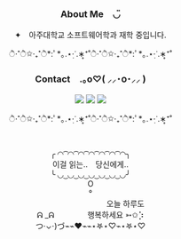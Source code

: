 <div align="center">

### About Me　◡̈ 

✦　아주대학교 소프트웨어학과 재학 중입니다.  

ੈ‧˚ੈ✩‧₊˚ੈ*:ﾟ*｡.⋆·ฺᐝ.∗̥⁺˚ੈ‧˚ੈ✩‧₊˚ੈ*:ﾟ*｡.⋆·ฺᐝ.∗̥⁺˚

### Contact　.｡o♡( ⸝⸝･໐･⸝⸝ )

<a href="https://dlwogus0128.github.io/" target="_blank"><img src="https://img.shields.io/badge/blog-8FB0C6?style=flat-square&logo=GitHub&logoColor=white"/></a>
<a href="https://www.instagram.com/reenact.archive/" target="_blank"><img src="https://img.shields.io/badge/instagram-8FB0C6?style=flat-square&logo=Instagram&logoColor=white"/></a>
<a href="dlwougs0128@ajou.ac.kr" target="_blank"><img src="https://img.shields.io/badge/mail-8FB0C6?style=flat-square&logo=Gmail&logoColor=white"/></a>

ੈ‧˚ੈ✩‧₊˚ੈ*:ﾟ*｡.⋆·ฺᐝ.∗̥⁺˚ੈ‧˚ੈ✩‧₊˚ੈ*:ﾟ*｡.⋆·ฺᐝ.∗̥⁺˚

&nbsp;

╭ ◜◝ ͡ ◜◝ ͡ ◜◝ ͡ ◜◝ ͡ ◜◝ ͡ ◜◝ ͡ ◜◝╮  
이걸 읽는..　당신에게..  
╰ ◟◞ ͜ ◟◞ ͜ ◟◞ ͜ ◟◞ ͜ ◟◞ ͜ ◟◞ ͜ ◟◞╯  
O    
°   
　　　　　　　　　오늘 하루도      
ᕱ _ᕱ 　　　　행복하세요   ➳✩⡱  
つ⋅⌄⋅)づ⌁⌁❤⌁⌁⋆𖤐⋆♡⌁⋆𖤐⋆♡
</div>
&nbsp;



